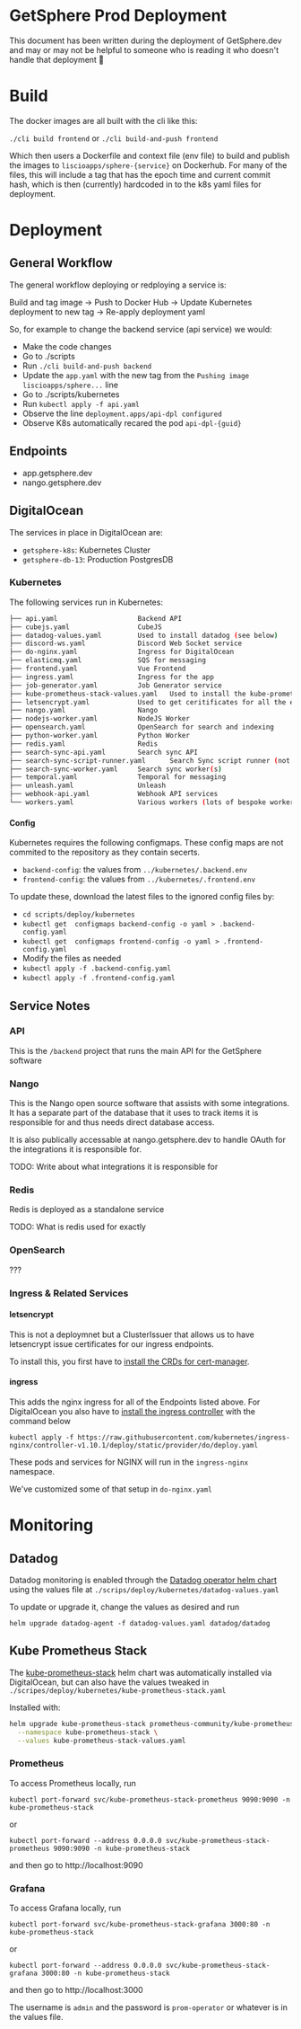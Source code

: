 # GetSphere Prod Deployment
This document has been written during the deployment of GetSphere.dev and may or may not be helpful to someone who is reading it who doesn't handle that deployment 🙂

# Build
The docker images are all built with the cli like this:

`./cli build frontend` or `./cli build-and-push frontend`

Which then users a Dockerfile and context file (env file) to build and publish the images to `liscioapps/sphere-{service}` on Dockerhub. For many of the files, this will include a tag that has the epoch time and current commit hash, which is then (currently) hardcoded in to the k8s yaml files for deployment.

# Deployment

## General Workflow
The general workflow deploying or redploying a service is:

Build and tag image -> Push to Docker Hub -> Update Kubernetes deployment to new tag -> Re-apply deployment yaml

So, for example to change the backend service (api service) we would:

- Make the code changes
- Go to ./scripts
- Run `./cli build-and-push backend`
- Update the `app.yaml` with the new tag from the `Pushing image liscioapps/sphere...` line
- Go to ./scripts/kubernetes
- Run `kubectl apply -f api.yaml`
- Observe the line `deployment.apps/api-dpl configured`
- Observe K8s automatically recared the pod `api-dpl-{guid}`

## Endpoints

- app.getsphere.dev
- nango.getsphere.dev

## DigitalOcean
The services in place in DigitalOcean are:

- `getsphere-k8s`: Kubernetes Cluster
- `getsphere-db-13`: Production PostgresDB

### Kubernetes
The following services run in Kubernetes:

```bash
├── api.yaml                    Backend API
├── cubejs.yaml                 CubeJS
├── datadog-values.yaml         Used to install datadog (see below)
├── discord-ws.yaml             Discord Web Socket service
├── do-nginx.yaml               Ingress for DigitalOcean
├── elasticmq.yaml              SQS for messaging
├── frontend.yaml               Vue Frontend
├── ingress.yaml                Ingress for the app
├── job-generator.yaml          Job Generator service
├── kube-prometheus-stack-values.yaml   Used to install the kube-prometheus-stack (see below)
├── letsencrypt.yaml            Used to get ceritificates for all the external facing services
├── nango.yaml                  Nango
├── nodejs-worker.yaml          NodeJS Worker
├── opensearch.yaml             OpenSearch for search and indexing
├── python-worker.yaml          Python Worker
├── redis.yaml                  Redis
├── search-sync-api.yaml        Search sync API
├── search-sync-script-runner.yaml      Search Sync script runner (not intended to be deployed forever)
├── search-sync-worker.yaml     Search sync worker(s)
├── temporal.yaml               Temporal for messaging
├── unleash.yaml                Unleash
├── webhook-api.yaml            Webhook API services
└── workers.yaml                Various workers (lots of bespoke worker services)
```

#### Config
Kubernetes requires the following configmaps. These config maps are not commited to the repository as they contain secerts.

- `backend-config`: the values from `../kubernetes/.backend.env`
- `frontend-config`: the values from `../kubernetes/.frontend.env`

To update these, download the latest files to the ignored config files by:

- `cd scripts/deploy/kubernetes`
- `kubectl get  configmaps backend-config -o yaml > .backend-config.yaml`
- `kubectl get  configmaps frontend-config -o yaml > .frontend-config.yaml`
- Modify the files as needed
- `kubectl apply -f .backend-config.yaml`
- `kubectl apply -f .frontend-config.yaml`

## Service Notes

### API
This is the `/backend` project that runs the main API for the GetSphere software

### Nango
This is the Nango open source software that assists with some integrations. It has a separate part of the database that it uses to track items it is responsible for and thus needs direct database access.

It is also publically accessable at nango.getsphere.dev to handle OAuth for the integrations it is responsible for.

TODO: Write about what integrations it is responsible for

### Redis
Redis is deployed as a standalone service

TODO: What is redis used for exactly

### OpenSearch
???

### Ingress & Related Services
#### letsencrypt
This is not a deploymnet but a ClusterIssuer that allows us to have letsencrypt issue certificates for our ingress endpoints.

To install this, you first have to [install the CRDs for cert-manager](https://cert-manager.io/docs/installation/).

#### ingress
This adds the nginx ingress for all of the Endpoints listed above. For DigitalOcean you also have to [install the ingress controller](https://kubernetes.github.io/ingress-nginx/deploy/#digital-ocean) with the command below

`kubectl apply -f https://raw.githubusercontent.com/kubernetes/ingress-nginx/controller-v1.10.1/deploy/static/provider/do/deploy.yaml`

These pods and services for NGINX will run in the `ingress-nginx` namespace.

We've customized some of that setup in `do-nginx.yaml`

# Monitoring

## Datadog
Datadog monitoring is enabled through the [Datadog operator helm chart]() using the values file at `./scrips/deploy/kubernetes/datadog-values.yaml`

To update or upgrade it, change the values as desired and run

`helm upgrade datadog-agent -f datadog-values.yaml datadog/datadog`

## Kube Prometheus Stack
The [kube-prometheus-stack]() helm chart was automatically installed via DigitalOcean, but can also have the values tweaked in `./scripes/deploy/kubernetes/kube-prometheus-stack.yaml`

Installed with:

```bash
helm upgrade kube-prometheus-stack prometheus-community/kube-prometheus-stack --version 55.7.0 \
  --namespace kube-prometheus-stack \
  --values kube-prometheus-stack-values.yaml
```

### Prometheus
To access Prometheus locally, run

`kubectl port-forward svc/kube-prometheus-stack-prometheus 9090:9090 -n kube-prometheus-stack`

or

`kubectl port-forward --address 0.0.0.0 svc/kube-prometheus-stack-prometheus 9090:9090 -n kube-prometheus-stack`

and then go to http://localhost:9090

### Grafana
To access Grafana locally, run

`kubectl port-forward svc/kube-prometheus-stack-grafana 3000:80 -n kube-prometheus-stack`

or

`kubectl port-forward --address 0.0.0.0 svc/kube-prometheus-stack-grafana 3000:80 -n kube-prometheus-stack`

and then go to http://localhost:3000

The username is `admin` and the password is `prom-operator` or whatever is in the values file.